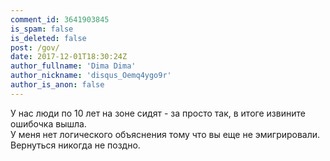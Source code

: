 ```yaml
---
comment_id: 3641903845
is_spam: false
is_deleted: false
post: /gov/
date: 2017-12-01T18:30:24Z
author_fullname: 'Dima Dima'
author_nickname: 'disqus_Oemq4ygo9r'
author_is_anon: false
---
```


<p>У нас люди по 10 лет на зоне сидят - за просто так, в итоге извините ошибочка вышла.<br>У меня нет логического объяснения тому что вы еще не эмигрировали. Вернуться никогда не поздно.</p>
